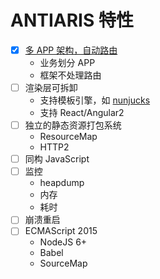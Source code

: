 # ANTIARIS 特性

- [x] [多 APP 架构，自动路由](instructions/MODULAR.md)
  + 业务划分 APP
  + 框架不处理路由
- [ ] 渲染层可拆卸
  + 支持模板引擎，如 [nunjucks](https://mozilla.github.io/nunjucks/)
  + 支持 React/Angular2 
- [ ] 独立的静态资源打包系统
  + ResourceMap
  + HTTP2
- [ ] 同构 JavaScript
- [ ] 监控
  + heapdump
  + 内存
  + 耗时
- [ ] 崩溃重启
- [ ] ECMAScript 2015
  + NodeJS 6+
  + Babel
  + SourceMap
